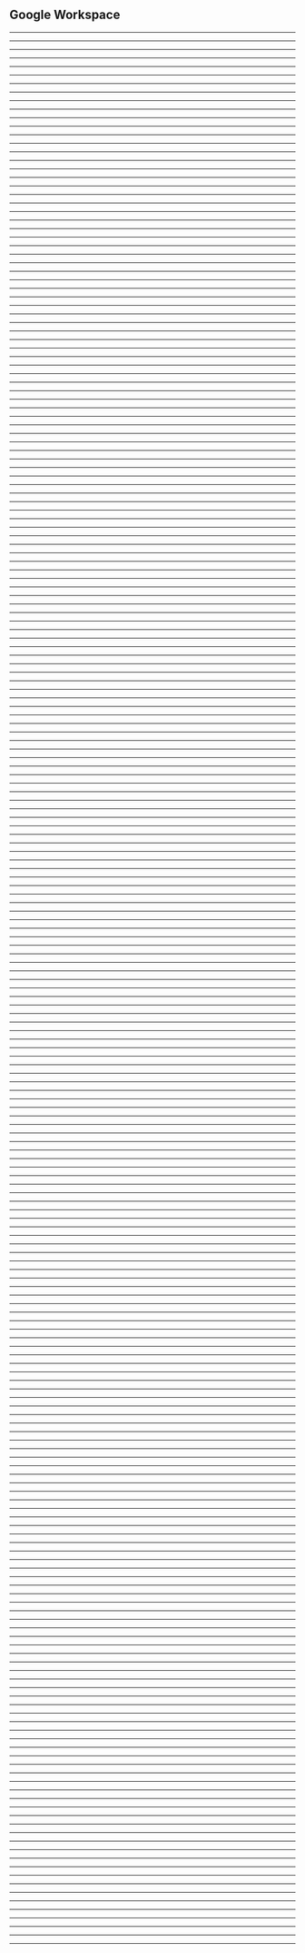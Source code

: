 Google Workspace
-----------------------  
-----------------------  
-----------------------  
-----------------------  
-----------------------  
-----------------------  
-----------------------  
-----------------------  
-----------------------  
-----------------------  
-----------------------  
-----------------------  
-----------------------  
-----------------------  
-----------------------  
-----------------------  
-----------------------  
-----------------------  
-----------------------  
-----------------------  
-----------------------  
-----------------------  
-----------------------  
-----------------------  
-----------------------  
-----------------------  
-----------------------  
-----------------------  
-----------------------  
-----------------------  
-----------------------  
-----------------------  
-----------------------  
-----------------------  
-----------------------  
-----------------------  
-----------------------  
-----------------------  
-----------------------  
-----------------------  
-----------------------  
-----------------------  
-----------------------  
-----------------------  
-----------------------  
-----------------------  
-----------------------  
-----------------------  
-----------------------  
-----------------------  
-----------------------  
-----------------------  
-----------------------  
-----------------------  
-----------------------  
-----------------------  
-----------------------  
-----------------------  
-----------------------  
-----------------------  
-----------------------  
-----------------------  
-----------------------  
-----------------------  
-----------------------  
-----------------------  
-----------------------  
-----------------------  
-----------------------  
-----------------------  
-----------------------  
-----------------------  
-----------------------  
-----------------------  
-----------------------  
-----------------------  
-----------------------  
-----------------------  
-----------------------  
-----------------------  
-----------------------  
-----------------------  
-----------------------  
-----------------------  
-----------------------  
-----------------------  
-----------------------  
-----------------------  
-----------------------  
-----------------------  
-----------------------  
-----------------------  
-----------------------  
-----------------------  
-----------------------  
-----------------------  
-----------------------  
-----------------------  
-----------------------  
-----------------------  
-----------------------  
-----------------------  
-----------------------  
-----------------------  
-----------------------  
-----------------------  
-----------------------
-----------------------
-----------------------
-----------------------
-----------------------
-----------------------
-----------------------
-----------------------
-----------------------
-----------------------  
-----------------------
-----------------------
-----------------------
-----------------------
-----------------------
-----------------------
-----------------------
-----------------------
-----------------------
-----------------------
-----------------------
-----------------------
-----------------------
-----------------------
-----------------------
-----------------------
-----------------------
-----------------------
-----------------------
-----------------------
-----------------------
-----------------------
----------------------------------------------
-----------------------
-----------------------
-----------------------
-----------------------
-----------------------
-----------------------
-----------------------
-----------------------
-----------------------
-----------------------
-----------------------
-----------------------
-----------------------
-----------------------
-----------------------
-----------------------
-----------------------
-----------------------
-----------------------
-----------------------
-----------------------
-----------------------
-----------------------
-----------------------
-----------------------
-----------------------
-----------------------
-----------------------
-----------------------
-----------------------
-----------------------
-----------------------
-----------------------
-----------------------
-----------------------
-----------------------
-----------------------
-----------------------
-----------------------
-----------------------
-----------------------
-----------------------
-----------------------
-----------------------
-----------------------
-----------------------
-----------------------
-----------------------
-----------------------
-----------------------
-----------------------
-----------------------
-----------------------
-----------------------
-----------------------
-----------------------
-----------------------
-----------------------
-----------------------
-----------------------  
-----------------------  
-----------------------  
-----------------------  
-----------------------  
-----------------------  
-----------------------  
-----------------------  
-----------------------  
-----------------------  
-----------------------  
-----------------------  
-----------------------  
-----------------------  
-----------------------  
-----------------------  
-----------------------  
-----------------------  
-----------------------  
-----------------------  
-----------------------  
-----------------------  
-----------------------  
-----------------------  
-----------------------  
-----------------------  
-----------------------  
-----------------------  
